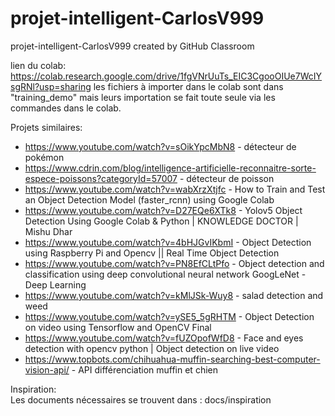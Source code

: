 # projet-intelligent-CarlosV999
projet-intelligent-CarlosV999 created by GitHub Classroom

lien du colab: https://colab.research.google.com/drive/1fgVNrUuTs_EIC3CgooOIUe7WcIYsgRNl?usp=sharing
les fichiers à importer dans le colab sont dans "training_demo" mais leurs importation se fait toute seule via les commandes dans le colab.

Projets similaires: 
- https://www.youtube.com/watch?v=sOikYpcMbN8 - détecteur de pokémon
- https://www.cdrin.com/blog/intelligence-artificielle-reconnaitre-sorte-espece-poissons?categoryId=57007 - détecteur de poisson
- https://www.youtube.com/watch?v=wabXrzXtjfc - How to Train and Test an Object Detection Model (faster_rcnn) using Google Colab
- https://www.youtube.com/watch?v=D27EQe6XTk8 - Yolov5 Object Detection Using Google Colab & Python | KNOWLEDGE DOCTOR | Mishu Dhar
- https://www.youtube.com/watch?v=4bHJGvIKbmI - Object Detection using Raspberry Pi and Opencv || Real Time Object Detection
- https://www.youtube.com/watch?v=PN8EfCLtPfo - Object detection and classification using deep convolutional neural network GoogLeNet -Deep Learning
- https://www.youtube.com/watch?v=kMlJSk-Wuy8 - salad detection and weed
- https://www.youtube.com/watch?v=ySE5_5gRHTM - Object Detection on video using Tensorflow and OpenCV Final
- https://www.youtube.com/watch?v=fUZOpofWfD8 - Face and eyes detection with opencv python | Object detection on live video
- https://www.topbots.com/chihuahua-muffin-searching-best-computer-vision-api/ - API différenciation muffin et chien

Inspiration:  
Les documents nécessaires se trouvent dans : docs/inspiration
